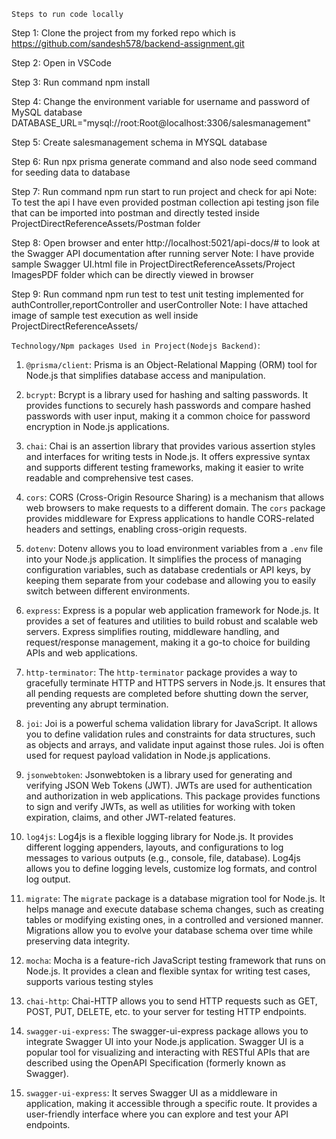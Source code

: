 `Steps to run code locally`

Step 1: Clone the project from my forked repo which is https://github.com/sandesh578/backend-assignment.git

Step 2: Open in VSCode

Step 3: Run command npm install

Step 4: Change the environment variable for username and password of MySQL database
DATABASE_URL="mysql://root:Root@localhost:3306/salesmanagement"

Step 5: Create salesmanagement schema in MYSQL database

Step 6: Run npx prisma generate command and also node seed command for seeding data to database

Step 7: Run command npm run start to run project and check for api
Note: To test the api I have even provided postman collection api testing json file that can be imported into postman and directly tested inside ProjectDirectReferenceAssets/Postman folder

Step 8: Open browser and enter http://localhost:5021/api-docs/# to look at the Swagger API documentation after running server
Note: I have provide sample Swagger UI.html file in ProjectDirectReferenceAssets/Project ImagesPDF folder which can be directly viewed in browser

Step 9: Run command npm run test to test unit testing implemented for authController,reportController and userController
Note: I have attached image of sample test execution as well inside ProjectDirectReferenceAssets/

`Technology/Npm packages Used in Project(Nodejs Backend)`:

1. `@prisma/client`: Prisma is an Object-Relational Mapping (ORM) tool for Node.js that simplifies database access and manipulation.

2. `bcrypt`: Bcrypt is a library used for hashing and salting passwords. It provides functions to securely hash passwords and compare hashed passwords with user input, making it a common choice for password encryption in Node.js applications.

3. `chai`: Chai is an assertion library that provides various assertion styles and interfaces for writing tests in Node.js. It offers expressive syntax and supports different testing frameworks, making it easier to write readable and comprehensive test cases.

4. `cors`: CORS (Cross-Origin Resource Sharing) is a mechanism that allows web browsers to make requests to a different domain. The `cors` package provides middleware for Express applications to handle CORS-related headers and settings, enabling cross-origin requests.

5. `dotenv`: Dotenv allows you to load environment variables from a `.env` file into your Node.js application. It simplifies the process of managing configuration variables, such as database credentials or API keys, by keeping them separate from your codebase and allowing you to easily switch between different environments.

6. `express`: Express is a popular web application framework for Node.js. It provides a set of features and utilities to build robust and scalable web servers. Express simplifies routing, middleware handling, and request/response management, making it a go-to choice for building APIs and web applications.

7. `http-terminator`: The `http-terminator` package provides a way to gracefully terminate HTTP and HTTPS servers in Node.js. It ensures that all pending requests are completed before shutting down the server, preventing any abrupt termination.

8. `joi`: Joi is a powerful schema validation library for JavaScript. It allows you to define validation rules and constraints for data structures, such as objects and arrays, and validate input against those rules. Joi is often used for request payload validation in Node.js applications.

9. `jsonwebtoken`: Jsonwebtoken is a library used for generating and verifying JSON Web Tokens (JWT). JWTs are used for authentication and authorization in web applications. This package provides functions to sign and verify JWTs, as well as utilities for working with token expiration, claims, and other JWT-related features.

10. `log4js`: Log4js is a flexible logging library for Node.js. It provides different logging appenders, layouts, and configurations to log messages to various outputs (e.g., console, file, database). Log4js allows you to define logging levels, customize log formats, and control log output.

11. `migrate`: The `migrate` package is a database migration tool for Node.js. It helps manage and execute database schema changes, such as creating tables or modifying existing ones, in a controlled and versioned manner. Migrations allow you to evolve your database schema over time while preserving data integrity.

12. `mocha`: Mocha is a feature-rich JavaScript testing framework that runs on Node.js. It provides a clean and flexible syntax for writing test cases, supports various testing styles

13. `chai-http`: Chai-HTTP allows you to send HTTP requests such as GET, POST, PUT, DELETE, etc. to your server for testing HTTP endpoints.

14. `swagger-ui-express`: The swagger-ui-express package allows you to integrate Swagger UI into your Node.js application. Swagger UI is a popular tool for visualizing and interacting with RESTful APIs that are described using the OpenAPI Specification (formerly known as Swagger).

15. `swagger-ui-express`: It serves Swagger UI as a middleware in application, making it accessible through a specific route. It provides a user-friendly interface where you can explore and test your API endpoints.
